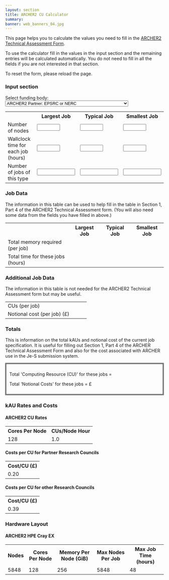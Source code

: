 ```yaml
---
layout: section
title: ARCHER2 CU Calculator
summary:
banner: web_banners_04.jpg
---    
```


This page helps you to calculate the values you need to fill in the
[ARCHER2 Technical Assessment Form](ta.md).
    
To use the calculator fill in the values in the input section and the remaining
entries will be calculated automatically. You do not need to fill in all the fields if you
are not interested in that section.

To reset the form, please reload the page.
    
### Input section

<script type="text/javascript" src="calculator.js"></script>
<script type="text/javascript">
$(document).ready(function() {
setDefault();
calculateAll();
});
</script>

<form id="cuForm" method="get" action="">
<p>
    Select funding body:
    <select id="setFunding" onchange="calculateAll()" size="1">
        <option value="partner">ARCHER2 Partner: EPSRC or NERC</option>
        <option value="other">Other Funding Body: e.g. BBSRC, STFC, MRC, ESRC, AHRC</option>
    </select>
</p>
<table class="form">
    <tr>
        <th></th>
        <th>Largest Job</th>
        <th>Typical Job</th>
        <th>Smallest Job</th>
    </tr>
    <tr>
        <td>Number of nodes <div style="color: red" id="nodeMessage"></div></td>
        <td><input type="text" id="nnodesBig" size="6" onchange="calculateAll();" /></td>
        <td><input type="text" id="nnodesTyp" size="6" onchange="calculateAll();" /></td>
        <td><input type="text" id="nnodesSmall" size="6" onchange="calculateAll();" /></td>
    </tr>
    <tr>
        <td>Wallclock time for each job (hours) <div style="color: red" id="timeMessage"></div></td>
        <td><input type="text" id="timeBig" size="6" onchange="calculateAll();" /></td>
        <td><input type="text" id="timeTyp" size="6" onchange="calculateAll();" /></td>
        <td><input type="text" id="timeSmall" size="6" onchange="calculateAll();" /></td>
    </tr>
    <tr>
        <td>Number of jobs of this type</td>
        <td><input type="text" id="njobBig" size="12" onchange="calculateAll();" /></td>
        <td><input type="text" id="njobTyp" size="12" onchange="calculateAll();" /></td>
        <td><input type="text" id="njobSmall" size="12" onchange="calculateAll();" /></td>
    </tr>
</table>
</form>

<h3>Job Data</h3>

<p>The information in this table can be used to help fill in the table in Section 1, Part 4
of the ARCHER2 Technical Assessment form. (You will also need some data from the fields you have 
filled in above.)</p>

<table class="lined">
    <tr>
        <th></th>
        <th>Largest Job</th>
        <th>Typical Job</th>
        <th>Smallest Job</th>
    </tr>
    <tr>
        <td>Total memory required (per job)</td>
        <td id="tmemBig"></td>
        <td id="tmemTyp"></td>
        <td id="tmemSmall"></td>
    </tr>
    <tr>
        <td>Total time for these jobs (hours)</td>
        <td id="ttimeBig"></td>
        <td id="ttimeTyp"></td>
        <td id="ttimeSmall"></td>
    </tr>
</table>

<h3>Additional Job Data</h3>

<p>The information in this table is not needed for the ARCHER2 Technical Assessment form but may
be useful.</p>

<table class="lined">
    <tr>
        <td>CUs (per job)</td>
        <td id="cusBig"></td>
        <td id="cusTyp"></td>
        <td id="cusSmall"></td>
    </tr>
    <tr>
        <td>Notional cost (per job) (&pound;)</td>
        <td id="costBig"></td>
        <td id="costTyp"></td>
        <td id="costSmall"></td>
    </tr>
</table>

<h3>Totals</h3>

<p>This is information on the total kAUs and notional cost of the 
current job specification. It is useful for filling out Section 1, Part 4
of the ARCHER Technical Assessment Form and also for the cost associated with ARCHER 
use in the Je-S submission system.</p>

<div style="padding: 10px; border: 3px double black;">
<p>Total 'Computing Resource (CU)' for these jobs = <strong id="totCUs"></strong></p>
<p>Total 'Notional Costs' for these jobs = &pound;<strong id="totCost"></strong></p>
</div>

<h3 class="subsection">kAU Rates and Costs</h3>

<h4>ARCHER2 CU Rates</h4> 

<table class="lined"> 
<tbody> 
<tr>  
  <th class="value">Cores Per Node</th> 
  <th class="value">CUs/Node Hour</th> 
</tr> 
<tr> 
  <td class="value">128</td> 
  <td id="archer2Rate" class="value">1.0</td> 
</tr> 
</tbody> 
</table> 

<h4>Costs per CU for Partner Research Councils</h4> 
 
<table class="lined"> 
<tbody> 
<tr> 
  <th class="value">Cost/CU (&pound;)</th> 
</tr> 
<tr> 
  <td id="partarcher2Cost" class="value">0.20</td> 
</tr> 
</tbody> 
</table> 
 
<h4>Costs per CU for other Research Councils</h4> 
 
<table class="lined"> 
<tbody> 
<tr> 
  <th class="value">Cost/CU (&pound;)</th> 
</tr> 
<tr> 
  <td id="otherarcher2Cost" class="value">0.39</td> 
</tr> 
</tbody> 
</table> 

<h3 class="subsection">Hardware Layout</h3>

<h4>ARCHER2 HPE Cray EX</h4>

<table class="lined"> 
<tbody> 
<tr> 
  <th class="value">Nodes</th> 
  <th class="value">Cores Per Node</th> 
  <th class="value">Memory Per Node (GiB)</th>
  <th class="value">Max Nodes Per Job</th>
  <th class="value">Max Job Time (hours)</th> 
</tr> 
<tr> 
  <td class="value">5848</td> 
  <td id="archer2Cores" class="value">128</td> 
  <td id="archer2Mem" class="value">256</td>
  <td id="archer2MaxNode" class="value">5848</td>
  <td id="archer2MaxTime" class="value">48</td>
</tr> 
</tbody> 
</table> 
